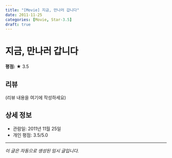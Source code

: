 ```yaml
---
title: "[Movie] 지금, 만나러 갑니다"
date: 2011-11-25
categories: [Movie, Star-3.5]
draft: true
---
```


# 지금, 만나러 갑니다

**평점:** ★ 3.5

## 리뷰

(리뷰 내용을 여기에 작성하세요)

## 상세 정보

- 관람일: 2011년 11월 25일
- 개인 평점: 3.5/5.0

---

*이 글은 자동으로 생성된 임시 글입니다.*
